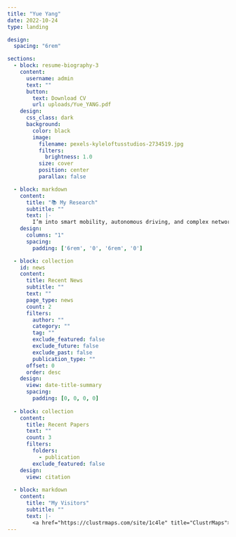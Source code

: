 ```yaml
---
title: "Yue Yang"
date: 2022-10-24
type: landing

design:
  spacing: "6rem"

sections:
  - block: resume-biography-3
    content:
      username: admin
      text: ""
      button:
        text: Download CV
        url: uploads/Yue_YANG.pdf
    design:
      css_class: dark
      background:
        color: black
        image:
          filename: pexels-kyleloftusstudios-2734519.jpg
          filters:
            brightness: 1.0
          size: cover
          position: center
          parallax: false

  - block: markdown
    content:
      title: "📚 My Research"
      subtitle: ""
      text: |-
        I’m into smart mobility, autonomous driving, and complex networks—fields where I love exploring fresh, fun, and groundbreaking ideas.
    design:
      columns: "1"
      spacing:
        padding: ['6rem', '0', '6rem', '0']

  - block: collection
    id: news
    content:
      title: Recent News
      subtitle: ""
      text: ""
      page_type: news
      count: 2
      filters:
        author: ""
        category: ""
        tag: ""
        exclude_featured: false
        exclude_future: false
        exclude_past: false
        publication_type: ""
      offset: 0
      order: desc
    design:
      view: date-title-summary
      spacing:
        padding: [0, 0, 0, 0]
    
  - block: collection
    content:
      title: Recent Papers
      text: ""
      count: 3
      filters:
        folders:
          - publication
        exclude_featured: false
    design:
      view: citation
    
  - block: markdown
    content:
      title: "My Visitors"
      subtitle: ""
      text: |-
        <a href="https://clustrmaps.com/site/1c4le" title="ClustrMaps"><img src="//www.clustrmaps.com/map_v2.png?d=0vhxEh4GVGXP1On9lLILsj0o6KD-zKELTFr9xcmkrV8&cl=ffffff&w=800&h=600" /></a>
---
```

